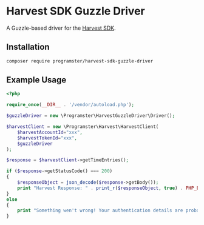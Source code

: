 # Harvest SDK Guzzle Driver
A Guzzle-based driver for the [Harvest SDK](https://github.com/programster/package-harvest-sdk).


## Installation

```bash
composer require programster/harvest-sdk-guzzle-driver
```

## Example Usage

```php
<?php

require_once(__DIR__ . '/vendor/autoload.php');

$guzzleDriver = new \Programster\HarvestGuzzleDriver\Driver();

$harvestClient = new \Programster\Harvest\HarvestClient(
    $harvestAccountId="xxx", 
    $harvestTokenId="xxx", 
    $guzzleDriver
);

$response = $harvestClient->getTimeEntries();

if ($response->getStatusCode() === 200)
{
    $responseObject = json_decode($response->getBody());
    print "Harvest Response: " . print_r($responseObject, true) . PHP_EOL;
}
else
{
    print "Something wen't wrong! Your authentication details are probably incorrect.";
}
```
